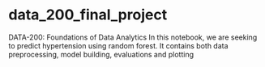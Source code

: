 # data_200_final_project
DATA-200: Foundations of Data Analytics
In this notebook, we are seeking to predict hypertension using random forest.
It contains both data preprocessing, model building, evaluations and plotting
